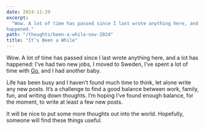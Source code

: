 ```yaml
---
date: 2024-11-29
excerpt:
  "Wow. A lot of time has passed since I last wrote anything here, and a lot has
happened."
path: "/thoughts/been-a-while-nov-2024"
title: "It’s Been a While"
---
```


Wow. A lot of time has passed since I last wrote anything here, and a lot has
happened: I’ve had two new jobs, I moved to Sweden, I’ve spent a lot of time
with [Go](https://go.dev), and I had another baby.

Life has been busy and I haven’t found much time to think, let alone write any
new posts. It’s a challenge to find a good balance between work, family, fun,
and writing down thoughts. I’m hoping I’ve found enough balance, for the moment,
to write at least a few new posts.

It will be nice to put some more thoughts out into the world. Hopefully, someone
will find these things useful.